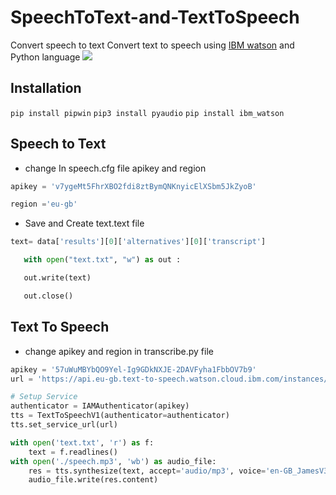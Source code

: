 # SpeechToText-and-TextToSpeech
Convert speech to text Convert text to speech using [IBM watson](https://cloud.ibm.com/login?state=%2Fservices%2Fspeech-to-text%2Fcrn%253Av1%253Abluemix%253Apublic%253Aspeech-to-text%253Aeu-gb%253Aa%252F0d02caae845b4f96b3c028f9112348a8%253A8a0fc121-ba80-4864-8045-2b8aa437bfb1%253A%253A%3FpaneId%3Dmanage&sessionExpired=true) and Python language
![](https://i.imgur.com/DWKASYO.jpg)

## Installation

   `pip install pipwin`
   `pip3 install pyaudio`
   `pip install ibm_watson`

## Speech to Text
* change In speech.cfg file apikey and region 
 ```python
apikey = 'v7ygeMt5FhrXBO2fdi8ztBymQNKnyicElXSbm5JkZyoB'

region ='eu-gb'
 ```
* Save and Create text.text file
 ```python
 text= data['results'][0]['alternatives'][0]['transcript']

    with open("text.txt", "w") as out :

    out.write(text)

    out.close()
 ```

## Text To Speech
* change apikey and region in transcribe.py file
```python
apikey = '57uWuMBYbQO9Yel-Ig9GDkNXJE-2DAVFyha1FbbOV7b9'
url = 'https://api.eu-gb.text-to-speech.watson.cloud.ibm.com/instances/88ad59e8-0bad-43f0-b134-476431de07a9'
```
```python
# Setup Service
authenticator = IAMAuthenticator(apikey)
tts = TextToSpeechV1(authenticator=authenticator)
tts.set_service_url(url)
```
```python
with open('text.txt', 'r') as f:
    text = f.readlines()
with open('./speech.mp3', 'wb') as audio_file:
    res = tts.synthesize(text, accept='audio/mp3', voice='en-GB_JamesV3Voice').get_result()
    audio_file.write(res.content)
```

